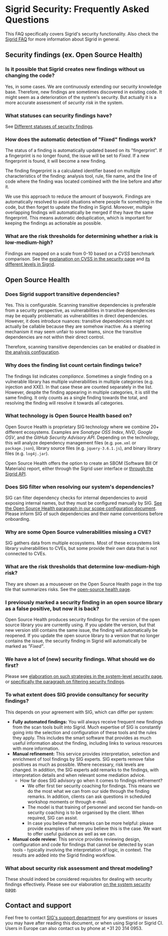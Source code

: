 Sigrid Security: Frequently Asked Questions
===========================================

This FAQ specifically covers Sigrid's security functionality. Also check the [Sigrid FAQ](faq.md) for more information about Sigrid in general.

## Security findings (ex. Open Source Health)

### Is it possible that Sigrid creates new findings without us changing the code?

Yes, in some cases. We are continuously extending our security knowledge base. Therefore, new findings are sometimes discovered in existing code. It might seem as a deterioration of the system's security. But actually it is a more accurate assessment of *security risk* in the system. 

### What statuses can security findings have?
See [Different statuses of security findings](system-security.md#different-statuses-of-security-findings).

### How does the automatic detection of "Fixed" findings work?
The status of a finding is automatically updated based on its "fingerprint". If a fingerprint is no longer found, the issue will be set to *Fixed*. If a new fingerprint is found, it will become a new finding.

The finding fingerprint is a calculated identifier based on multiple characteristics of the finding: analysis tool, rule, file name, and the line of code where the finding was located combined with the line before and after it. 

We use this approach to reduce the amount of busywork. Findings are automatically resolved to avoid situations where people fix something in the code, but then forget to update the finding in Sigrid. Moreover, multiple overlapping findings will automatically be merged if they have the same fingerprint. This means automatic deduplication, which is important for keeping the findings as actionable as possible.

### What are the risk thresholds for determining whether a risk is low-medium-high?
Findings are mapped on a scale from 0-10 based on a *CVSS* benchmark comparison. See the [explanation on CVSS in the security page](system-security.md#the-scoring-system-with-cvss-background) and [its different levels in Sigrid](system-security.md#cvss-scores-in-sigrid).

## Open Source Health

### Does Sigrid support transitive dependencies?
Yes. This is configurable. Scanning transitive dependencies is preferable from a security perspective, as vulnerabilities in transitive dependencies may be equally problematic as vulnerabilities in direct dependencies. However, it does introduce nuances: transitive dependencies might not actually be callable because they are somehow inactive. As a steering mechanism it may seem unfair to some teams, since the transitive dependencies are not within their direct control. 

Therefore, scanning transitive dependencies can be enabled or disabled in [the analysis configuration](../reference/analysis-scope-configuration.md#open-source-health). 

### Why does the finding list count certain findings twice?

The findings list indicates *compliance*. Sometimes a single finding on a vulnerable library has multiple vulnerabilities in multiple categories (e.g. injection and XXE). In that case these are counted separately in the list. However, despite the finding appearing in multiple categories, it is still the same finding. It only counts as a single finding towards the total, and resolving the finding will resolve it towards all categories.

### What technology is Open Source Health based on?

Open Source Health is proprietary SIG technology where we combine 20+ different ecosystems. Examples are *Sonatype OSS Index*, *NVD*, *Google OSV*, and the *GitHub Security Advisory API*. Depending on the technology, this will analyze dependency management files (e.g. `pom.xml` or `package.json`), library source files (e.g. `jquery-3.6.1.js`), and binary library files (e.g. `log4j.jar`).

Open Source Health offers the option to create an SBOM (Software Bill Of Materials) report, either through the Sigrid user interface or [through the Sigrid API](../reference/sigrid-api-documentation.md#vulnerable-libraries-in-open-source-health).

### Does SIG filter when resolving our system's dependencies?

SIG can filter dependency checks for internal dependencies to avoid exposing internal names, but they must be configured manually by SIG. [See the Open Source Health paragraph in our scope configuration document](../reference/analysis-scope-configuration.md#open-source-health). Please inform SIG of such dependencies and their name conventions before onboarding.

### Why are some Open Source vulnerabilities missing a CVE?

SIG gathers data from multiple ecosystems. Most of these ecosystems link library vulnerabilities to CVEs, but some provide their own data that is not connected to CVEs.

### What are the risk thresholds that determine low-medium-high risk?

They are shown as a mouseover on the Open Source Health page in the top tile that summarizes risks. See the [open-source health page](system-open-source-health.md#navigating-the-overview-page).

### I previously marked a security finding in an open source library as a false positive, but now it is back?

Open Source Health produces security findings for the version of the open source library you are currently using. If you update the version, but that new version still contains the same issue, the finding will automatically be reopened. If you update the open source library to a version that no longer contains the issue, the security finding in Sigrid will automatically be marked as *"Fixed"*.
    

### We have a lot of (new) security findings. What should we do first?
Please see [elaboration on such strategies in the system-level security page](system-security.md#a-general-typical-strategy-for-processing-security-findings), or [specifically the paragraph on filtering security findings](system-security.md#filtering-results-for-false-positives).

### To what extent does SIG provide consultancy for security findings?

This depends on your agreement with SIG, which can differ per system: 

- **Fully automated findings:** You will always receive frequent new findings from the scan tools built into Sigrid. Much expertise of SIG is constantly going into the selection and configuration of these tools and the rules they apply. This includes the smart software that provides as much useful information about the finding, including links to various resources with more information. 
- **Manual refinement:** This service provides interpretation, selection and enrichment of  tool findings by SIG experts. SIG experts remove false positives as much as possible. Where necessary, risk levels are changed. In addition, the SIG experts add remarks to the findings, with interpretation details and when relevant some mediation advice.
  - How far does SIG advisory go when it comes to findings refinement?
    - We offer first tier security coaching for findings. This means we do the most what we can from our side through the finding remarks. In addition, clients can ask questions in scheduled workshop moments or through e-mail. 
    - The model is that training of personnel and second tier hands-on security coaching is to be organised by the client. When required, SIG can assist.
    - In case you believe that remarks can be more helpful: please  provide examples of where you believe this is the case. We want to offer useful guidance as well as we can.
- **Manual code review:** This service provides reviewing design, configuration and code for findings that cannot be detected by scan tools - typically involving the interpretation of logic, in context. The results are added into the Sigrid finding workflow.

### What about security risk assessment and threat modeling?

These should indeed be considered requisites for dealing with security findings effectively. Please see our elaboration [on the system security page](system-security.md#threat-modeling-as-a-requisite-for-interpreting-security-findings).

## Contact and support

Feel free to contact [SIG's support department](mailto:support@softwareimprovementgroup.com) for any questions or issues you may have after reading this document, or when using Sigrid or Sigrid CI. Users in Europe can also contact us by phone at +31 20 314 0953.

